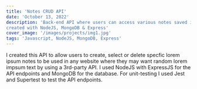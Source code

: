 ```yaml
---
title: 'Notes CRUD API'
date: 'October 13, 2022'
description: 'Back-end API where users can access various notes saved in a mongo database with full CRUD functionality,
created with NodeJS, MongoDB & Express'
cover_image: '/images/projects/img1.jpg'
tags: 'Javascript, NodeJS, MongoDB, Express'
---
```


I created this API to allow users to create, select or delete specfic lorem ipsum notes to be used in any website where
they may want random lorem impsum text by using a 3rd-party API. I used NodeJS with ExpressJS for the API endpoints and
MongoDB for the database. For unit-testing I used Jest and Supertest to test the API endpoints.
